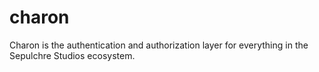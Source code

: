 # charon
Charon is the authentication and authorization layer for everything in the Sepulchre Studios ecosystem.
